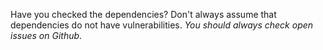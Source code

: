 Have you checked the dependencies? Don't always assume that dependencies do not have vulnerabilities. *You should always check open issues on Github*.